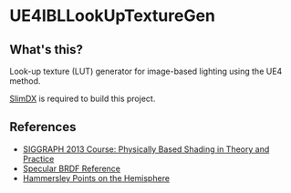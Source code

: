 # UE4IBLLookUpTextureGen

## What's this?

Look-up texture (LUT) generator for image-based lighting using the UE4 method.

[SlimDX](http://slimdx.org/) is required to build this project.

## References

* [SIGGRAPH 2013 Course: Physically Based Shading in Theory and Practice](http://blog.selfshadow.com/publications/s2013-shading-course/)
* [Specular BRDF Reference](http://graphicrants.blogspot.com.au/2013/08/specular-brdf-reference.html)
* [Hammersley Points on the Hemisphere](http://holger.dammertz.org/stuff/notes_HammersleyOnHemisphere.html)
